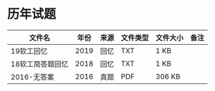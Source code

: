 # 历年试题

文件名|年份|来源|文件类型|文件大小|备注
---|---|---|---|---|---
19软工回忆|2019|回忆|TXT|1 KB
18软工简答题回忆|2018|回忆|TXT|1 KB
2016-无答案|2016|真题|PDF|306 KB

